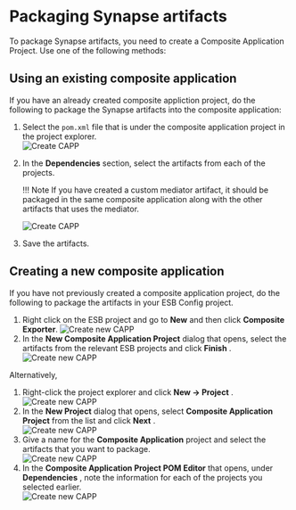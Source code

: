# Packaging Synapse artifacts

To package Synapse artifacts, you need to create a Composite Application Project. Use one of the following methods:

## Using an existing composite application

If you have an already created composite appliction project, do the following to package the Synapse artifacts into the composite application:

1.  Select the `pom.xml` file that is under the composite application project in the project explorer.  
    ![Create CAPP](../assets/img/create_project/capp_proj_explorer.png)
2.  In the **Dependencies** section, select the artifacts from each of
    the projects.

    !!! Note 
        If you have created a custom mediator artifact, it should be packaged in the same composite application along with the other artifacts that uses the mediator.
    
    ![Create CAPP](../assets/img/create_project/capp_dependencies.png)

3.  Save the artifacts.

## Creating a new composite application

If you have not previously created a composite application project, do the following to package the artifacts in your ESB Config project.

1.  Right click on the ESB project and go to **New** and then click **Composite Exporter**. 
    ![Create new CAPP](../assets/img/create_project/create_new_capp.png) 
2.  In the **New Composite Application Project** dialog that opens, select the artifacts from the relevant ESB projects and click
    **Finish** .  
    ![Create new CAPP](../assets/img/create_project/create_new_capp_dialog.png)

Alternatively,

1.  Right-click the project explorer and click **New -> Project** .  
    ![Create new CAPP](../assets/img/create_project/create_new_project_capp.png)
2.  In the **New Project** dialog that opens, select **Composite
    Application Project** from the list and click **Next** .  
    ![Create new CAPP](../assets/img/create_project/create_new_project_capp_dialog.png)
3.  Give a name for the **Composite Application** project and select the
    artifacts that you want to package.  
    ![Create new CAPP](../assets/img/create_project/create_new_project_capp_select_dependencies.png)
4.  In the **Composite Application Project POM Editor** that opens,
    under **Dependencies** , note the information for each of the
    projects you selected earlier.  
    ![Create new CAPP](../assets/img/create_project/create_new_project_capp_dependencies_view.png)
